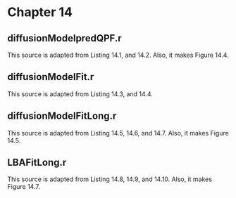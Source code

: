 
# Chapter 14

## diffusionModelpredQPF.r

This source is adapted from Listing 14.1, and 14.2. Also, it makes Figure 14.4.

## diffusionModelFit.r

This source is adapted from Listing 14.3, and 14.4.

## diffusionModelFitLong.r

This source is adapted from Listing 14.5, 14.6, and 14.7. Also, it makes Figure 14.5.

## LBAFitLong.r

This source is adapted from Listing 14.8, 14.9, and 14.10. Also, it makes Figure 14.7.

